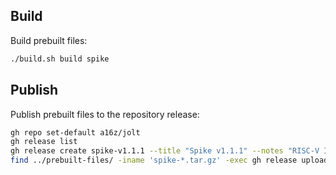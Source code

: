 ## Build
Build prebuilt files:
```bash
./build.sh build spike
```

## Publish
Publish prebuilt files to the repository release:
```bash
gh repo set-default a16z/jolt
gh release list
gh release create spike-v1.1.1 --title "Spike v1.1.1" --notes "RISC-V ISA Simulator"
find ../prebuilt-files/ -iname 'spike-*.tar.gz' -exec gh release upload spike-1.1.1 {} --clobber \;
```